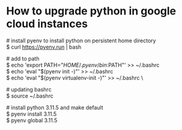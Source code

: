# How to upgrade python in google cloud instances

\# install pyenv to install python on persistent home directory \
$ curl https://pyenv.run | bash 

\# add to path \
$ echo 'export PATH="$HOME/.pyenv/bin:$PATH"' >> ~/.bashrc \
$ echo 'eval "$(pyenv init -)"' >> ~/.bashrc \
$ echo 'eval "$(pyenv virtualenv-init -)"' >> ~/.bashrc \

\# updating bashrc \
$ source ~/.bashrc 

\# install python 3.11.5 and make default \
$ pyenv install 3.11.5 \
$ pyenv global 3.11.5 
